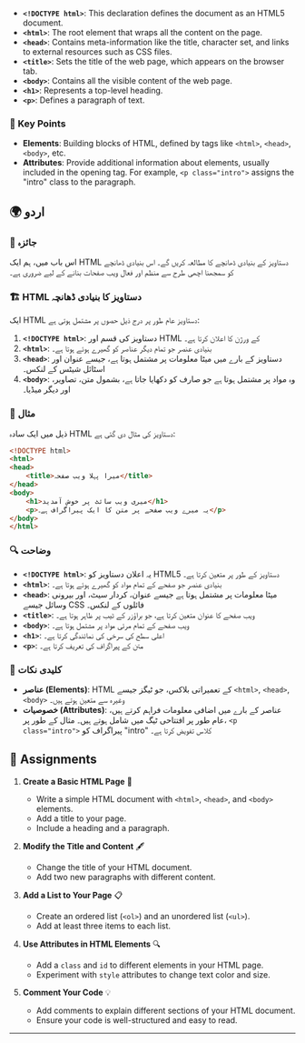 

- **`<!DOCTYPE html>`**: This declaration defines the document as an HTML5 document.
- **`<html>`**: The root element that wraps all the content on the page.
- **`<head>`**: Contains meta-information like the title, character set, and links to external resources such as CSS files.
- **`<title>`**: Sets the title of the web page, which appears on the browser tab.
- **`<body>`**: Contains all the visible content of the web page.
- **`<h1>`**: Represents a top-level heading.
- **`<p>`**: Defines a paragraph of text.

### 🧩 Key Points

- **Elements**: Building blocks of HTML, defined by tags like `<html>`, `<head>`, `<body>`, etc.
- **Attributes**: Provide additional information about elements, usually included in the opening tag. For example, `<p class="intro">` assigns the "intro" class to the paragraph.

## 🌍 اردو

### 📖 جائزہ

اس باب میں، ہم ایک HTML دستاویز کے بنیادی ڈھانچے کا مطالعہ کریں گے۔ اس بنیادی ڈھانچے کو سمجھنا اچھی طرح سے منظم اور فعال ویب صفحات بنانے کے لیے ضروری ہے۔

### 🏗️ HTML دستاویز کا بنیادی ڈھانچہ

ایک HTML دستاویز عام طور پر درج ذیل حصوں پر مشتمل ہوتی ہے:

1. **`<!DOCTYPE html>`**: دستاویز کی قسم اور HTML کے ورژن کا اعلان کرتا ہے۔
2. **`<html>`**: بنیادی عنصر جو تمام دیگر عناصر کو گھیرے ہوئے ہوتا ہے۔
3. **`<head>`**: دستاویز کے بارے میں میٹا معلومات پر مشتمل ہوتا ہے، جیسے عنوان اور اسٹائل شیٹس کے لنکس۔
4. **`<body>`**: وہ مواد پر مشتمل ہوتا ہے جو صارف کو دکھایا جاتا ہے، بشمول متن، تصاویر، اور دیگر میڈیا۔

### 📝 مثال

ذیل میں ایک سادہ HTML دستاویز کی مثال دی گئی ہے:

```html
<!DOCTYPE html>
<html>
<head>
    <title>میرا پہلا ویب صفحہ</title>
</head>
<body>
    <h1>میری ویب سائٹ پر خوش آمدید</h1>
    <p>یہ میرے ویب صفحے پر متن کا ایک پیراگراف ہے۔</p>
</body>
</html>
```

### 🔍 وضاحت

- **`<!DOCTYPE html>`**: یہ اعلان دستاویز کو HTML5 دستاویز کے طور پر متعین کرتا ہے۔
- **`<html>`**: بنیادی عنصر جو صفحے کے تمام مواد کو گھیرے ہوئے ہوتا ہے۔
- **`<head>`**: میٹا معلومات پر مشتمل ہوتا ہے جیسے عنوان، کردار سیٹ، اور بیرونی وسائل جیسے CSS فائلوں کے لنکس۔
- **`<title>`**: ویب صفحے کا عنوان متعین کرتا ہے، جو براؤزر کے ٹیب پر ظاہر ہوتا ہے۔
- **`<body>`**: ویب صفحے کے تمام مرئی مواد پر مشتمل ہوتا ہے۔
- **`<h1>`**: اعلی سطح کی سرخی کی نمائندگی کرتا ہے۔
- **`<p>`**: متن کے پیراگراف کی تعریف کرتا ہے۔

### 🧩 کلیدی نکات

- **عناصر (Elements)**: HTML کے تعمیراتی بلاکس، جو ٹیگز جیسے `<html>`, `<head>`, `<body>` وغیرہ سے متعین ہوتے ہیں۔
- **خصوصیات (Attributes)**: عناصر کے بارے میں اضافی معلومات فراہم کرتے ہیں، عام طور پر افتتاحی ٹیگ میں شامل ہوتے ہیں۔ مثال کے طور پر، `<p class="intro">` پیراگراف کو "intro" کلاس تفویض کرتا ہے۔

## 📝 Assignments

1. **Create a Basic HTML Page** 📄
   - Write a simple HTML document with `<html>`, `<head>`, and `<body>` elements.
   - Add a title to your page.
   - Include a heading and a paragraph.

2. **Modify the Title and Content** 🖋️
   - Change the title of your HTML document.
   - Add two new paragraphs with different content.

3. **Add a List to Your Page** 📋
   - Create an ordered list (`<ol>`) and an unordered list (`<ul>`).
   - Add at least three items to each list.

4. **Use Attributes in HTML Elements** 🔍
   - Add a `class` and `id` to different elements in your HTML page.
   - Experiment with `style` attributes to change text color and size.

5. **Comment Your Code** 💡
   - Add comments to explain different sections of your HTML document.
   - Ensure your code is well-structured and easy to read.

---
